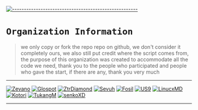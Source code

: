 [![-----------------------------------------------------](https://raw.githubusercontent.com/andreasbm/readme/master/assets/lines/colored.png)](#table-of-contents)

# `Organization Information`
> we only copy or fork the repo repo on github, we don't consider it completely ours, we also still put credit where the script comes from, the purpose of this organization was created to accommodate all the code we need, thank you to the people who participated and people who gave the start, if there are any, thank you very much 

------

[![Zevano](https://github.com/zevanoo.png?size=100)](https://github.com/zevanoo)
[![Glospot](https://github.com/glospotnew.png?size=100)](https://github.com/glospotnew)
[![ZtrDiamond](https://github.com/ZTRdiamond.png?size=100)](https://github.com/ZTRdiamond)
[![Sevuh](https://github.com/NeastooID.png?size=100)](https://github.com/NeastooID)
[![Fosil](https://github.com/HindiaFtNpc.png?size=100)](https://github.com/HindiaFtNpc)
[![US9](https://github.com/NeeasTooID.png?size=100)](https://github.com/NeeasTooID)
[![LinucxMD](https://github.com/LinucxMD.png?size=100)](https://github.com/LinucxMD)
[![Kotori](https://github.com/yuuviekone.png?size=100)](https://github.com/yuuviekone)
[![TukangM](https://github.com/TukangM.png?size=100)](https://github.com/TukangM)
[![senkoXD](https://github.com/senkoXD.png?size=100)](https://github.com/senkoXD)

------
